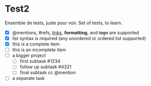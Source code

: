 # Test2

Ensemble de tests, juste pour voir.
Set of tests, to learn.

- [x] @mentions, #refs, [links](), **formatting**, and <del>tags</del> are supported
- [x] list syntax is required (any unordered or ordered list supported)
- [x] this is a complete item
- [ ] this is an incomplete item
- [ ] a bigger project
  - [ ] first subtask #1234
  - [ ] follow up subtask #4321
  - [ ] final subtask cc @mention
- [ ] a separate task
